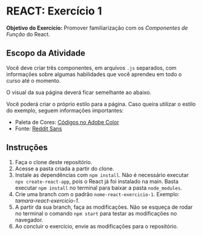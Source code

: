 # REACT: Exercício 1

**Objetivo do Exercício:** Promover familiarização com os _Componentes de Função_ do React.

## Escopo da Atividade

Você deve criar três componentes, em arquivos `.js` separados, com informações sobre algumas habilidades que você aprendeu em todo o curso até o momento. 

O visual da sua página deverá ficar semelhante ao abaixo.

Você poderá criar o próprio estilo para a página. Caso queira utilizar o estilo do exemplo, seguem informações importantes:

- Paleta de Cores: [Códigos no Adobe Color](https://color.adobe.com/pt/explore)
- Fonte: [Reddit Sans](https://fonts.google.com/selection/embed)

## Instruções

1. Faça o clone deste repositório.
2. Acesse a pasta criada a partir do clone.
4. Instale as dependências com `npm install`. Não é necessário executar `npx create-react-app`, pois o React já foi instalado na main. Basta executar `npm install` no terminal para baixar a pasta `node_modules`.
5. Crie uma branch com o padrão `nome-react-exercicio-1`. Exemplo: _tamara-react-exercicio-1_.
6. A partir da sua branch, faça as modificações. Não se esqueça de rodar no terminal o comando `npm start` para testar as modificações no navegador.
7. Ao concluir o exercício, envie as modificações para o repositório.
